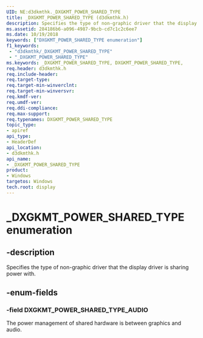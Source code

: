 ```yaml
---
UID: NE:d3dkmthk._DXGKMT_POWER_SHARED_TYPE
title: _DXGKMT_POWER_SHARED_TYPE (d3dkmthk.h)
description: Specifies the type of non-graphic driver that the display driver is sharing power with.
ms.assetid: 284186b6-a096-4987-9bcb-cd7c1c2c6ee7
ms.date: 10/19/2018
keywords: ["DXGKMT_POWER_SHARED_TYPE enumeration"]
f1_keywords:
 - "d3dkmthk/_DXGKMT_POWER_SHARED_TYPE"
 - "_DXGKMT_POWER_SHARED_TYPE"
ms.keywords: _DXGKMT_POWER_SHARED_TYPE, DXGKMT_POWER_SHARED_TYPE,
req.header: d3dkmthk.h
req.include-header:
req.target-type:
req.target-min-winverclnt:
req.target-min-winversvr:
req.kmdf-ver:
req.umdf-ver:
req.ddi-compliance:
req.max-support:
req.typenames: DXGKMT_POWER_SHARED_TYPE
topic_type:
- apiref
api_type:
- HeaderDef
api_location:
- d3dkmthk.h
api_name:
- _DXGKMT_POWER_SHARED_TYPE
product: 
- Windows
targetos: Windows
tech.root: display
---
```


# _DXGKMT_POWER_SHARED_TYPE enumeration

## -description

Specifies the type of non-graphic driver that the display driver is sharing power with.

## -enum-fields

### -field DXGKMT_POWER_SHARED_TYPE_AUDIO

The power management of shared hardware is between graphics and audio.

